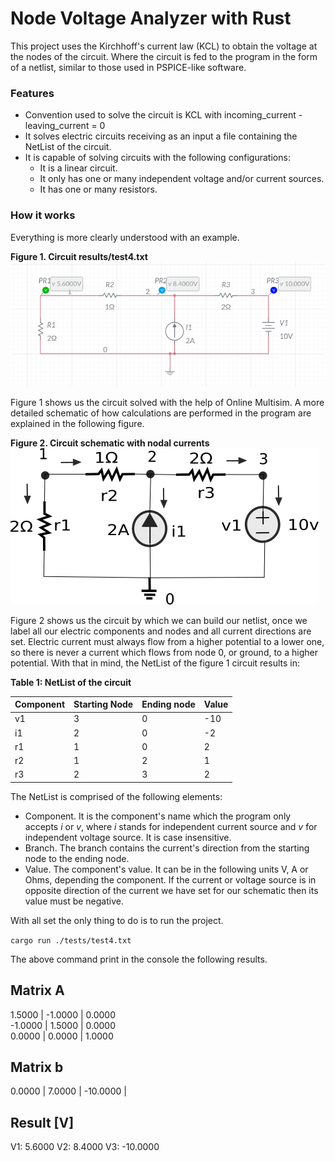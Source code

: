 # Node Voltage Analyzer with Rust

This project uses the Kirchhoff's current law (KCL) to obtain the voltage at the nodes of the circuit. Where the circuit is fed to the program in the form of a netlist, similar to those used in PSPICE-like software. 


### Features

* Convention used to solve the circuit is KCL with incoming_current - leaving_current = 0
* It solves electric circuits receiving as an input a file containing the NetList of the circuit.
* It is capable of solving circuits with the following configurations:
    * It is a linear circuit.
    * It only has one or many independent voltage and/or current sources.
    * It has one or many resistors.

### How it works

Everything is more clearly understood with an example.

**Figure 1. Circuit results/test4.txt**
![GitHub Logo](./results/test4.png)

Figure 1 shows us the circuit solved with the help of Online Multisim.
A more detailed schematic of how calculations are performed in the program are explained in the following figure.

**Figure 2. Circuit schematic with nodal currents**
![GitHub Logo](./img/schema4.png)

Figure 2 shows us the circuit by which we can build our netlist, once we label all our electric components and nodes and all current directions are set. Electric current must always flow from a higher potential to a lower one, so there is never a current which flows from node 0, or ground, to a higher potential. With that in mind, the NetList of the figure 1 circuit results in:

**Table 1: NetList of the circuit**

Component | Starting Node | Ending node | Value 
----------|---------------|-------------|-------
v1 | 3 | 0 | -10
i1 | 2 | 0 | -2
r1 | 1 | 0 | 2
r2 | 1 | 2 | 1
r3 | 2 | 3 | 2

The NetList is comprised of the following elements:
* Component. It is the component's name which the program only accepts _i_ or _v_, where _i_ stands for independent current source and _v_ for independent voltage source. It is case insensitive.
* Branch. The branch contains the current's direction from the starting node to the ending node.
* Value. The component's value. It can be in the following units V, A or Ohms, depending the component. If the current or voltage source is in opposite direction of the current we have set for our schematic then its value must be negative.

With all set the only thing to do is to run the project.

`cargo run ./tests/test4.txt`

The above command print in the console the following results.

**Matrix A**
------------------------------------
1.5000     | -1.0000    | 0.0000    
-1.0000    | 1.5000     | 0.0000      
0.0000     | 0.0000     | 1.0000 

**Matrix b**
-----------
0.0000     | 
7.0000     | 
-10.0000   | 

**Result [V]**
--------------
V1: 5.6000
V2: 8.4000
V3: -10.0000


